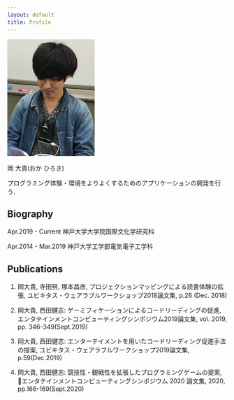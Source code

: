 ```yaml
---
layout: default
title: Profile
---
```


<img src="img/me.jpg" width="200">

<a class="fab fa-github-square btn" style="font-size: 30px;" href="https://github.com/HirokiOka"></a>
<a class="fab fa-twitter-square btn" style="font-size: 30px;" href="https://twitter.com/hir0ki_0ka"></a>
<a class="fab fa-instagram btn" style="font-size: 30px;" href="https://www.instagram.com/hir0ki_0ka/"></a>

岡 大貴(おか ひろき)

プログラミング体験・環境をよりよくするためのアプリケーションの開発を行う．


## Biography

Apr.2019 - Current  神戸大学大学院国際文化学研究科

Apr.2014 - Mar.2019 神戸大学工学部電気電子工学科

## Publications

1. 岡大貴, 寺田努, 塚本昌彦, プロジェクションマッピングによる読書体験の拡張, ユビキタス・ウェアラブルワークショップ2018論文集, p.26 (Dec. 2018)

2. 岡大貴, 西田健志: ゲーミフィケーションによるコードリーディングの促進, エンタテインメントコンピューティングシンポジウム2019論文集, vol. 2019, pp. 346-349(Sept.2019)

3. 岡大貴, 西田健志: エンターテイメントを用いたコードリーディング促進手法の提案, ユビキタス・ウェアラブルワークショップ2019論文集, p.59(Dec.2019)

4. 岡大貴, 西田健志: 競技性・観戦性を拡張したプログラミングゲームの提案, エンタテインメントコンピューティングシンポジウム 2020 論文集, 2020, pp.166-169(Sept.2020)



